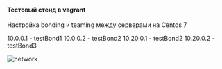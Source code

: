 #### Тестовый стенд в vagrant
Настройка bonding и teaming между серверами на Centos 7

10.0.0.1 - testBond1
10.0.0.2 - testBond2
10.20.0.1 - testBond2
10.20.0.2 - testBond3

![network](https://github.com/flyfantom/vagrant/bond/blob/master/Bonding_test_stand.png)
